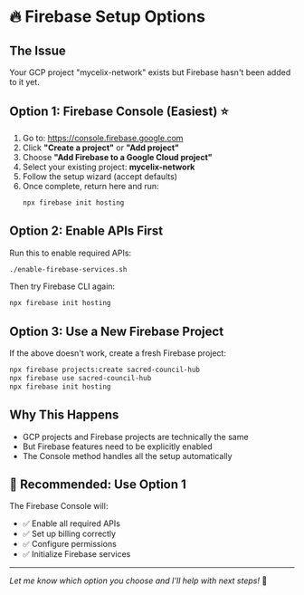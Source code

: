 # 🔥 Firebase Setup Options

## The Issue
Your GCP project "mycelix-network" exists but Firebase hasn't been added to it yet.

## Option 1: Firebase Console (Easiest) ⭐

1. Go to: https://console.firebase.google.com
2. Click **"Create a project"** or **"Add project"**
3. Choose **"Add Firebase to a Google Cloud project"**
4. Select your existing project: **mycelix-network**
5. Follow the setup wizard (accept defaults)
6. Once complete, return here and run:
   ```bash
   npx firebase init hosting
   ```

## Option 2: Enable APIs First

Run this to enable required APIs:
```bash
./enable-firebase-services.sh
```

Then try Firebase CLI again:
```bash
npx firebase init hosting
```

## Option 3: Use a New Firebase Project

If the above doesn't work, create a fresh Firebase project:
```bash
npx firebase projects:create sacred-council-hub
npx firebase use sacred-council-hub
npx firebase init hosting
```

## Why This Happens

- GCP projects and Firebase projects are technically the same
- But Firebase features need to be explicitly enabled
- The Console method handles all the setup automatically

## 🎯 Recommended: Use Option 1

The Firebase Console will:
- ✅ Enable all required APIs
- ✅ Set up billing correctly  
- ✅ Configure permissions
- ✅ Initialize Firebase services

---

*Let me know which option you choose and I'll help with next steps!* 🚀